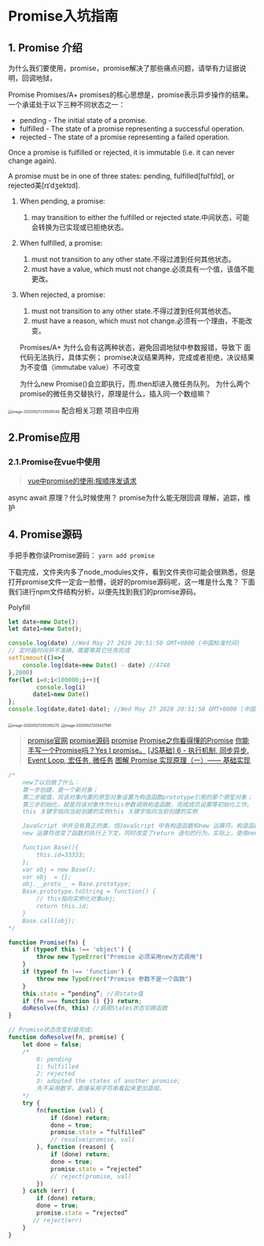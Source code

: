 # Promise入坑指南

## 1. Promise 介绍



为什么我们要使用，promise，promise解决了那些痛点问题，请举有力证据说明，回调地狱，

Promise
Promises/A+
promises的核心思想是，promise表示异步操作的结果。一个承诺处于以下三种不同状态之一：

- pending - The initial state of a promise.
- fulfilled - The state of a promise representing a successful operation.
- rejected - The state of a promise representing a failed operation.

Once a promise is fulfilled or rejected, it is immutable (i.e. it can never change again).


A promise must be in one of three states: pending, fulfilled[fʊlˈfɪld], or rejected美[rɪˈdʒektɪd].

1. When pending, a promise:

   1. may transition to either the fulfilled or rejected state.中间状态，可能会转换为已实现或已拒绝状态。

2. When fulfilled, a promise:

   1. must not transition to any other state.不得过渡到任何其他状态。
   2. must have a value, which must not change.必须具有一个值，该值不能更改。

3. When rejected, a promise:

   1. must not transition to any other state.不得过渡到任何其他状态。
   2. must have a reason, which must not change.必须有一个理由，不能改变。

   Promises/A+
   为什么会有这两种状态，避免回调地狱中参数报错，导致下 面代码无法执行，具体实例；
   promise决议结果两种，完成或者拒绝，决议结果为不变值（immutabe value）不可改变

   为什么new Promise()会立即执行，而.then却进入微任务队列。
   为什么两个promise的微任务交替执行，原理是什么，插入同一个数组嘛？

<img src="C:\Users\李子杰\AppData\Roaming\Typora\typora-user-images\image-20200527230505044.png" alt="image-20200527230505044" style="zoom:50%;" />
配合相关习题
项目中应用

## 2.Promise应用





### 2.1.Promise在vue中使用



> [vue中promise的使用:按顺序发请求](https://www.cnblogs.com/zhuzhenwei918/p/6915451.html)

async await  原理？什么时候使用？
promise为什么能无限回调
理解，追踪，维护

## 4. Promise源码

手把手教你读Promise源码：
`yarn add promise `

下载完成，文件夹内多了node_modules文件，看到文件夹你可能会很熟悉，但是打开promise文件一定会一脸懵，说好的promise源码呢，这一堆是什么鬼？
下面我们进行npm文件结构分析，以便先找到我们的promise源码。



Polyfill 


```javascript
let date=new Date();
let date1=new Date();

console.log(date) //Wed May 27 2020 20:51:50 GMT+0800 (中国标准时间)
// 定时器时间并不准确，需要等其它任务完成
setTimeout(()=>{
    console.log(date=new Date() - date) //4748
},2000)
for(let i=0;i<100000;i++){
        console.log(i)
       date1=new Date()
};
console.log(date,date1-date); //Wed May 27 2020 20:51:50 GMT+0800 (中国标准时间) 4746
```



<img src="C:\Users\李子杰\AppData\Roaming\Typora\typora-user-images\image-20200527205305270.png" alt="image-20200527205305270" style="zoom: 50%;" />

<img src="C:\Users\李子杰\AppData\Roaming\Typora\typora-user-images\image-20200527205437581.png" alt="image-20200527205437581" style="zoom:50%;" />



> [promise官网](https://www.promisejs.org/)
> [promise源码](https://www.promisejs.org/polyfills/promise-6.1.0.js)
> [promise](https://www.jianshu.com/p/1b63a13c2701)
> [Promise之你看得懂的Promise](https://juejin.im/post/5b32f552f265da59991155f0)
> [你能手写一个Promise吗？Yes I promise。](https://juejin.im/post/5c41297cf265da613356d4ec)
> [[JS基础] 6 - 执行机制, 同步异步, Event Loop, 宏任务, 微任务](https://zhuanlan.zhihu.com/p/137802406)
> [图解 Promise 实现原理（一）—— 基础实现](https://zhuanlan.zhihu.com/p/58428287)
>
> 





```javascript
/* 
    new了以后做了什么：
    第一步创建，是一个新对象； 
    第二步赋值，将该对象内置的原型对象设置为构造函数prototype引用的那个原型对象； 
    第三步初始化，就是将该对象作为this参数调用构造函数，完成成员设置等初始化工作。
    this 关键字指向当前创建的实例this 关键字指向当前创建的实例

    JavaScript 中并没有真正的类，但JavaScript 中有构造函数和new 运算符。构造函数用来给实例对象初始化属性和值。任何JavaScript 函数都可以用做构造函数，构造函数必须使用new 运算符作为前缀来创建新的实例。
    new 运算符改变了函数的执行上下文，同时改变了return 语句的行为。实际上，使用new和构造函数很类似于传统的实现了类的语言:

    function Base(){
        this.id=33333;
    };
    var obj = new Base();
    var obj  = {};
    obj.__proto__ = Base.prototype;
    Base.prototype.toString = function() {
        // this指向实例化对象obj;
        return this.id;
    }
    Base.call(obj);
*/
```



```javascript
function Promise(fn) {
    if (typeof this !== 'object') {
        throw new TypeError("Promise 必须采用new方式调用")
    }
    if (typeof fn !== 'function') {
        throw new TypeError("Promise 参数不是一个函数")
    }
    this.state = “pending”; //存state值
    if (fn === function () {}) return;
    doResolve(fn, this) //调用States状态切换函数
}

// Promise状态改变封装完成;
function doResolve(fn, promise) {
    let done = false;
    /* 
        0: pending
        1: fulfilled
        2: rejected
        3: adopted the states of another promise;
        先不采用数字，直接采用字符串看起来更加直观。
    */
    try {
        fn(function (val) {
            if (done) return;
            done = true;
            promise.state = “fulfilled”
            // resolve(promise, val)
        }, function (reason) {
            if (done) return;
            done = true;
            promise.state = “rejected”
            // reject(promise, val)
        })
    } catch (err) {
        if (done) return;
        done = true;
		promise.state = “rejected”
       // reject(err)
    }
}
```


